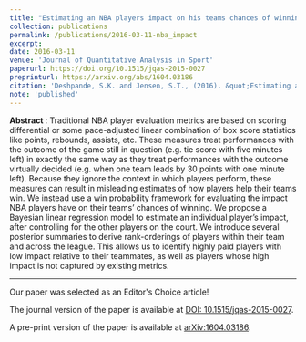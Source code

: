 ```yaml
---
title: "Estimating an NBA players impact on his teams chances of winning"
collection: publications
permalink: /publications/2016-03-11-nba_impact
excerpt: 
date: 2016-03-11
venue: 'Journal of Quantitative Analysis in Sport'
paperurl: https://doi.org/10.1515/jqas-2015-0027
preprinturl: https://arxiv.org/abs/1604.03186
citation: 'Deshpande, S.K. and Jensen, S.T., (2016). &quot;Estimating an NBA players impact on his teams chances of winning &quot;<i> Journal of Quantitative Analysis in Sport </i>. 12(2): 51--72.'
note: 'published'
---
```

<b> Abstract </b>: Traditional NBA player evaluation metrics are based on scoring differential or some pace-adjusted linear combination of box score statistics like points, rebounds, assists, etc. 
These measures treat performances with the outcome of the game still in question (e.g. tie score with five minutes left) in exactly the same way as they treat performances with the outcome virtually decided (e.g. when one team leads by 30 points with one minute left). 
Because they ignore the context in which players perform, these measures can result in misleading estimates of how players help their teams win. 
We instead use a win probability framework for evaluating the impact NBA players have on their teams’ chances of winning. 
We propose a Bayesian linear regression model to estimate an individual player’s impact, after controlling for the other players on the court. 
We introduce several posterior summaries to derive rank-orderings of players within their team and across the league. This allows us to identify highly paid players with low impact relative to their teammates, as well as players whose high impact is not captured by existing metrics.

---
Our paper was selected as an Editor's Choice article!

The journal version of the paper is available at [DOI: 10.1515/jqas-2015-0027](https://doi.org/10.1515/jqas-2015-0027). 

A pre-print version of the paper is available at [arXiv:1604.03186](https://arxiv.org/abs/1604.03186).


